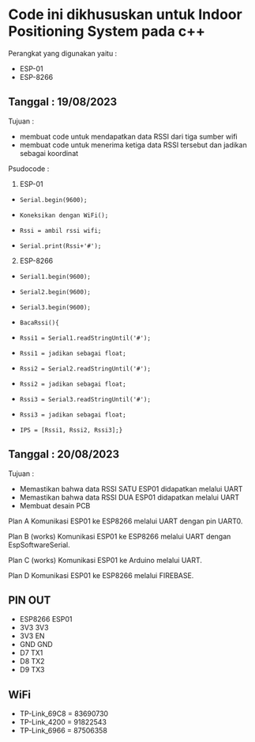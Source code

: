 Code ini dikhususkan untuk Indoor Positioning System pada c++
==
Perangkat yang digunakan yaitu :
- ESP-01
- ESP-8266

Tanggal : 19/08/2023
--
Tujuan	:
- membuat code untuk mendapatkan data RSSI dari tiga sumber wifi
- membuat code untuk menerima ketiga data RSSI tersebut dan jadikan sebagai koordinat

Psudocode :
1. ESP-01

- `Serial.begin(9600);`
- `Koneksikan dengan WiFi();`

- `Rssi = ambil rssi wifi;`
- `Serial.print(Rssi+'#');`

2. ESP-8266

- `Serial1.begin(9600);`
- `Serial2.begin(9600);`
- `Serial3.begin(9600);`

- `BacaRssi(){`
-   `Rssi1 = Serial1.readStringUntil('#');`
-   `Rssi1 = jadikan sebagai float;`
-   `Rssi2 = Serial2.readStringUntil('#');`
-   `Rssi2 = jadikan sebagai float;`
-   `Rssi3 = Serial3.readStringUntil('#');`
-   `Rssi3 = jadikan sebagai float;`
-   `IPS = [Rssi1, Rssi2, Rssi3];}`

Tanggal : 20/08/2023
--
Tujuan :
- Memastikan bahwa data RSSI SATU ESP01 didapatkan melalui UART
- Memastikan bahwa data RSSI DUA ESP01 didapatkan melalui UART
- Membuat desain PCB

Plan A Komunikasi ESP01 ke ESP8266 melalui UART dengan pin UART0.

Plan B (works) Komunikasi ESP01 ke ESP8266 melalui UART dengan EspSoftwareSerial.

Plan C (works) Komunikasi ESP01 ke Arduino melalui UART.

Plan D Komunikasi ESP01 ke ESP8266 melalui FIREBASE.

PIN OUT
--
- ESP8266    ESP01
- 3V3        3V3
- 3V3        EN
- GND        GND
- D7         TX1
- D8         TX2
- D9         TX3

WiFi
--
- TP-Link_69C8 = 83690730
- TP-Link_4200 = 91822543
- TP-Link_6966 = 87506358

